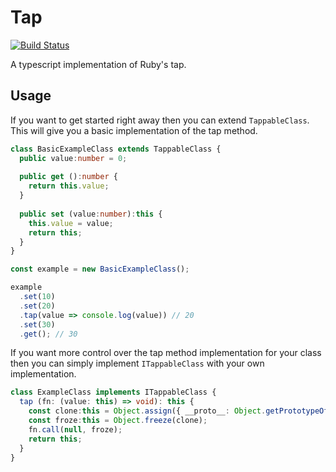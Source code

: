 # Tap

[![Build Status](https://travis-ci.org/maexsoftware/tap.svg?branch=master)](https://travis-ci.org/maexsoftware/tap)

A typescript implementation of Ruby's tap.

## Usage

If you want to get started right away then you can extend `TappableClass`. This
will give you a basic implementation of the tap method.

```ts
class BasicExampleClass extends TappableClass {
  public value:number = 0;
  
  public get ():number {
    return this.value;
  }
  
  public set (value:number):this {
    this.value = value;
    return this;
  }
}

const example = new BasicExampleClass();

example
  .set(10)
  .set(20)
  .tap(value => console.log(value)) // 20
  .set(30)
  .get(); // 30
```

If you want more control over the tap method implementation for your class then
you can simply implement `ITappableClass` with your own implementation.

```ts
class ExampleClass implements ITappableClass {
  tap (fn: (value: this) => void): this {
    const clone:this = Object.assign({ __proto__: Object.getPrototypeOf(this) }, this);
    const froze:this = Object.freeze(clone);
    fn.call(null, froze);
    return this;
  }
}
```